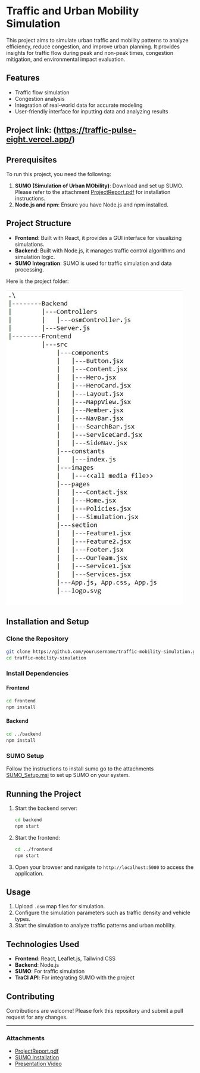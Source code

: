 # Traffic and Urban Mobility Simulation

This project aims to simulate urban traffic and mobility patterns to analyze efficiency, reduce congestion, and improve urban planning. It provides insights for traffic flow during peak and non-peak times, congestion mitigation, and environmental impact evaluation.

## Features
- Traffic flow simulation
- Congestion analysis
- Integration of real-world data for accurate modeling
- User-friendly interface for inputting data and analyzing results

## Project link: (https://traffic-pulse-eight.vercel.app/) 

## Prerequisites
To run this project, you need the following:
1. **SUMO (Simulation of Urban MObility)**: Download and set up SUMO. Please refer to the attachment [ProjectReport.pdf](./attachments/ProjectReport.pdf) for installation instructions.
2. **Node.js and npm**: Ensure you have Node.js and npm installed.

## Project Structure
- **Frontend**: Built with React, it provides a GUI interface for visualizing simulations.
- **Backend**: Built with Node.js, it manages traffic control algorithms and simulation logic.
- **SUMO Integration**: SUMO is used for traffic simulation and data processing.

Here is the project folder:

![Folder_structure](./attachments/Folder_structure.JPG)

## Installation and Setup

### Clone the Repository
```bash
git clone https://github.com/yourusername/traffic-mobility-simulation.git
cd traffic-mobility-simulation
```

### Install Dependencies

#### Frontend
```bash
cd frontend
npm install
```

#### Backend
```bash
cd ../backend
npm install
```



### SUMO Setup
Follow the instructions to install sumo go to the attachments [SUMO_Setup.msi](./attachments/sumo-win64-1.20.0.msi) to set up SUMO on your system.

## Running the Project

1. Start the backend server:
   ```bash
   cd backend
   npm start
   ```

2. Start the frontend:
   ```bash
   cd ../frontend
   npm start
   ```

3. Open your browser and navigate to `http://localhost:5000` to access the application.

## Usage
1. Upload `.osm` map files for simulation.
2. Configure the simulation parameters such as traffic density and vehicle types.
3. Start the simulation to analyze traffic patterns and urban mobility.

## Technologies Used
- **Frontend**: React, Leaflet.js, Tailwind CSS
- **Backend**: Node.js
- **SUMO**: For traffic simulation
- **TraCI API**: For integrating SUMO with the project

## Contributing
Contributions are welcome! Please fork this repository and submit a pull request for any changes.


---

### Attachments
- [ProjectReport.pdf](./attachments/ProjectReport.pdf)
- [SUMO Installation](https://sumo.dlr.de/docs/Installing/index.html)
- [Presentation Video](https://drive.google.com/file/d/1yz234a6mAZ-C959Cju_JtOqLu3OWUXyk/view)
